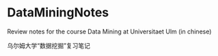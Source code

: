 # DataMiningNotes

Review notes for the course Data Mining at Universitaet Ulm (in chinese)

乌尔姆大学“数据挖掘”复习笔记
